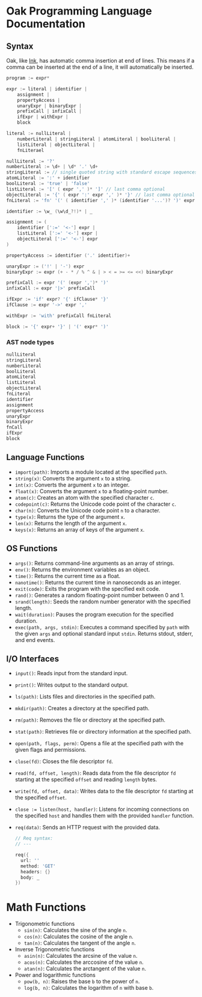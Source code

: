 # Oak Programming Language Documentation

## Syntax

Oak, like [Ink](https://dotink.co), has automatic comma insertion at end of lines. This means if a comma can be inserted at the end of a line, it will automatically be inserted.

```go
program := expr*

expr := literal | identifier |
    assignment |
    propertyAccess |
    unaryExpr | binaryExpr |
    prefixCall | infixCall |
    ifExpr | withExpr |
    block

literal := nullLiteral |
    numberLiteral | stringLiteral | atomLiteral | boolLiteral |
    listLiteral | objectLiteral |
    fnLiterael

nullLiteral := '?'
numberLiteral := \d+ | \d* '.' \d+
stringLiteral := // single quoted string with standard escape sequences + \x00 syntax
atomLiteral := ':' + identifier
boolLiteral := 'true' | 'false'
listLiteral := '[' ( expr ',' )* ']' // last comma optional
objectLiteral := '{' ( expr ':' expr ',' )* '}' // last comma optional
fnLiteral := 'fn' '(' ( identifier ',' )* (identifier '...')? ')' expr

identifier := \w_ (\w\d_?!)* | _

assignment := (
    identifier [':=' '<-'] expr |
    listLiteral [':=' '<-'] expr |
    objectLiteral [':=' '<-'] expr
)

propertyAccess := identifier ('.' identifier)+

unaryExpr := ('!' | '-') expr
binaryExpr := expr (+ - * / % ^ & | > < = >= <= <<) binaryExpr

prefixCall := expr '(' (expr ',')* ')'
infixCall := expr '|>' prefixCall

ifExpr := 'if' expr? '{' ifClause* '}'
ifClause := expr '->' expr ','

withExpr := 'with' prefixCall fnLiteral

block := '{' expr+ '}' | '(' expr* ')'
```

### AST node types

```c
nullLiteral
stringLiteral
numberLiteral
boolLiteral
atomLiteral
listLiteral
objectLiteral
fnLiteral
identifier
assignment
propertyAccess
unaryExpr
binaryExpr
fnCall
ifExpr
block
```

## Language Functions

- `import(path)`: Imports a module located at the specified `path`.
- `string(x)`: Converts the argument `x` to a string.
- `int(x)`: Converts the argument `x` to an integer.
- `float(x)`: Converts the argument `x` to a floating-point number.
- `atom(c)`: Creates an atom with the specified character `c`.
- `codepoint(c)`: Returns the Unicode code point of the character `c`.
- `char(n)`: Converts the Unicode code point `n` to a character.
- `type(x)`: Returns the type of the argument `x`.
- `len(x)`: Returns the length of the argument `x`.
- `keys(x)`: Returns an array of keys of the argument `x`.

## OS Functions

- `args()`: Returns command-line arguments as an array of strings.
- `env()`: Returns the environment variables as an object.
- `time()`: Returns the current time as a float.
- `nanotime()`: Returns the current time in nanoseconds as an integer.
- `exit(code)`: Exits the program with the specified exit code.
- `rand()`: Generates a random floating-point number between 0 and 1.
- `srand(length)`: Seeds the random number generator with the specified length.
- `wait(duration)`: Pauses the program execution for the specified duration.
- `exec(path, args, stdin)`: Executes a command specified by `path` with the given `args` and optional standard input `stdin`. Returns stdout, stderr, and end events.

## I/O Interfaces

- `input()`: Reads input from the standard input.
- `print()`: Writes output to the standard output.
- `ls(path)`: Lists files and directories in the specified path.
- `mkdir(path)`: Creates a directory at the specified path.
- `rm(path)`: Removes the file or directory at the specified path.
- `stat(path)`: Retrieves file or directory information at the specified path.
- `open(path, flags, perm)`: Opens a file at the specified path with the given flags and permissions.
- `close(fd)`: Closes the file descriptor `fd`.
- `read(fd, offset, length)`: Reads data from the file descriptor `fd` starting at the specified `offset` and reading `length` bytes.
- `write(fd, offset, data)`: Writes data to the file descriptor `fd` starting at the specified `offset`.
- `close := listen(host, handler)`: Listens for incoming connections on the specified `host` and handles them with the provided `handler` function.
- `req(data)`: Sends an HTTP request with the provided data.
  
  ```go
  // Req syntax:
  // ---
  
  req({
    url: ''
    method: 'GET'
    headers: {}
    body: _
  })
  ```
  
# Math Functions
- Trigonometric functions
  - `sin(n)`: Calculates the sine of the angle `n`.
  - `cos(n)`: Calculates the cosine of the angle `n`.
  - `tan(n)`: Calculates the tangent of the angle `n`.
- Inverse Trigonometric functions
  - `asin(n)`: Calculates the arcsine of the value `n`.
  - `acos(n)`: Calculates the arccosine of the value `n`.
  - `atan(n)`: Calculates the arctangent of the value `n`.
- Power and logarithmic functions
  - `pow(b, n)`: Raises the base `b` to the power of `n`.
  - `log(b, n)`: Calculates the logarithm of `n` with base `b`.